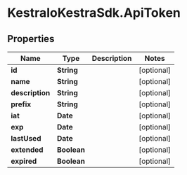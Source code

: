 # KestraIoKestraSdk.ApiToken

## Properties

Name | Type | Description | Notes
------------ | ------------- | ------------- | -------------
**id** | **String** |  | [optional] 
**name** | **String** |  | [optional] 
**description** | **String** |  | [optional] 
**prefix** | **String** |  | [optional] 
**iat** | **Date** |  | [optional] 
**exp** | **Date** |  | [optional] 
**lastUsed** | **Date** |  | [optional] 
**extended** | **Boolean** |  | [optional] 
**expired** | **Boolean** |  | [optional] 


